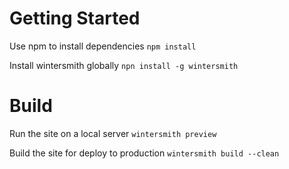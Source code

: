 
# Getting Started

Use npm to install dependencies `npm install`  

Install wintersmith globally `npn install -g wintersmith`

# Build

Run the site on a local server `wintersmith preview`

Build the site for deploy to production `wintersmith build --clean`
